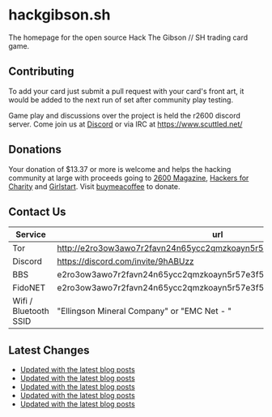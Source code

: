 # hackgibson.sh
The homepage for the open source Hack The Gibson // SH trading card game.


## Contributing

To add your card just submit a pull request with your card's front art, it would be added to the next run of set after community play testing.

Game play and discussions over the project is held the r2600 discord server. Come join us at [Discord](https://discord.com/invite/9hABUzz) or via IRC at https://www.scuttled.net/


## Donations

Your donation of $13.37 or more is welcome and helps the hacking community at large with proceeds going to [2600 Magazine](https://2600.com/), [Hackers for Charity](https://hackersforcharity.org) and [Girlstart](https://girlstart.org).  Visit [buymeacoffee](https://www.buymeacoffee.com/hackgibson.sh) to donate.


## Contact Us

Service | url
-|-
Tor | http://e2ro3ow3awo7r2favn24n65ycc2qmzkoayn5r57e3f56nvjwdcgg32ad.onion
Discord | https://discord.com/invite/9hABUzz
BBS | e2ro3ow3awo7r2favn24n65ycc2qmzkoayn5r57e3f56nvjwdcgg32ad.onion:23
FidoNET | e2ro3ow3awo7r2favn24n65ycc2qmzkoayn5r57e3f56nvjwdcgg32ad.onion:24554
Wifi / Bluetooth SSID | "Ellingson Mineral Company" or "EMC Net - <fidonet address>"

## Latest Changes
<!-- BLOG-POST-LIST:START -->
- [Updated with the latest blog posts](https://github.com/DFW2600/hackgibson.sh/commit/59d4825ec37d0be849ee5c3be8ede864e6e55121)
- [Updated with the latest blog posts](https://github.com/DFW2600/hackgibson.sh/commit/d63e34d91ad525a01ed0fae6827e6ed8c26f805c)
- [Updated with the latest blog posts](https://github.com/DFW2600/hackgibson.sh/commit/7dbca2a4efca4a4219f3ca24f1a045c632d48876)
- [Updated with the latest blog posts](https://github.com/DFW2600/hackgibson.sh/commit/8a2400bf1ba33c8cc58d61746faf283534a305ee)
- [Updated with the latest blog posts](https://github.com/DFW2600/hackgibson.sh/commit/882daa37ddffb12f35aba59a2e4d7c8ff00234fd)
<!-- BLOG-POST-LIST:END -->
